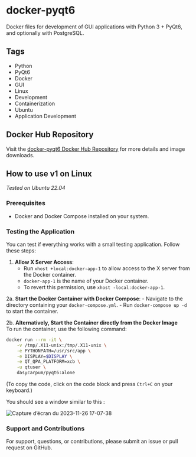 # docker-pyqt6
Docker files for development of GUI applications with Python 3 + PyQt6, and optionally with PostgreSQL.

## Tags
- Python
- PyQt6
- Docker
- GUI
- Linux
- Development
- Containerization
- Ubuntu
- Application Development

## Docker Hub Repository
Visit the [docker-pyqt6 Docker Hub Repository](https://hub.docker.com/repository/docker/dasycarpum/pyqt6/general) for more details and image downloads.

## How to use v1 on Linux
*Tested on Ubuntu 22.04*

### Prerequisites
- Docker and Docker Compose installed on your system.

### Testing the Application
You can test if everything works with a small testing application. Follow these steps:

1. **Allow X Server Access**:
    - Run `xhost +local:docker-app-1` to allow access to the X server from the Docker container.
    - `docker-app-1` is the name of your Docker container.
    - To revert this permission, use `xhost -local:docker-app-1`.

2a. **Start the Docker Container with Docker Compose**:
    - Navigate to the directory containing your `docker-compose.yml`.
    - Run `docker-compose up -d` to start the container.

2b. **Alternatively, Start the Container directly from the Docker Image**   
    To run the container, use the following command:

```bash
docker run --rm -it \
    -v /tmp/.X11-unix:/tmp/.X11-unix \
    -e PYTHONPATH=/usr/src/app \
    -e DISPLAY=$DISPLAY \
    -e QT_QPA_PLATFORM=xcb \
    -u qtuser \
    dasycarpum/pyqt6:alone
```
(To copy the code, click on the code block and press `Ctrl+C` on your keyboard.)


You should see a window similar to this :

![Capture d’écran du 2023-11-26 17-07-38](https://github.com/dasycarpum/docker-pyqt6/assets/35745289/92505328-6280-4ce4-9e2e-f321f9460523)

### Support and Contributions
For support, questions, or contributions, please submit an issue or pull request on GitHub.





